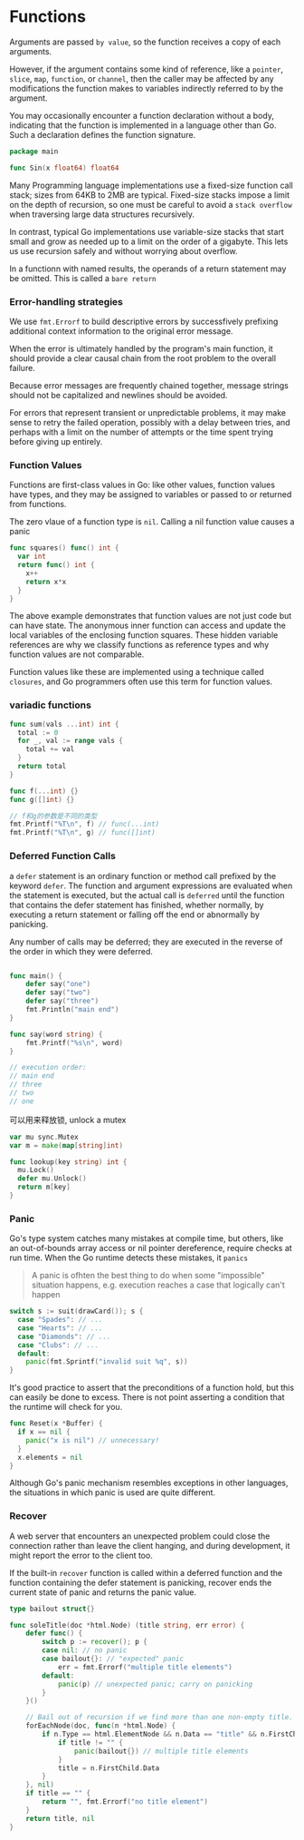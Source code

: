 # Functions

Arguments are passed `by value`, so the function receives a copy of each arguments.

However, if the argument contains some kind of reference, like a `pointer`, `slice`, `map`, `function`, or `channel`, then the caller may be affected by any modifications the function makes to variables indirectly referred to by the argument.

You may occasionally encounter a function declaration without a body, indicating that the function is implemented in a language other than Go. Such a declaration defines the function signature.

```go
package main

func Sin(x float64) float64
```

Many Programming language implementations use a fixed-size function call stack; sizes from 64KB to 2MB are typical. Fixed-size stacks impose a limit on the depth of recursion, so one must be careful to avoid a `stack overflow` when traversing large data structures recursively.

In contrast, typical Go implementations use variable-size stacks that start small and grow as needed up to a limit on the order of a gigabyte. This lets us use recursion safely and without worrying about overflow.

In a functionn with named results, the operands of a return statement may be omitted. This is called a `bare return`

### Error-handling strategies

We use `fmt.Errorf` to build descriptive errors by successfively prefixing additional context information to the original error message.

When the error is ultimately handled by the program's main function, it should provide a clear causal chain from the root problem to the overall failure.

Because error messages are frequently chained together, message strings should not be capitalized and newlines should be avoided.

For errors that represent transient or unpredictable problems, it may make sense to retry the failed operation, possibly with a delay between tries, and perhaps with a limit on the number of attempts or the time spent trying before giving up entirely.

### Function Values

Functions are first-class values in Go: like other values, function values have types, and they may be assigned to variables or passed to or returned from functions.

The zero vlaue of a function type is `nil`. Calling a nil function value causes a panic

```go
func squares() func() int {
  var int
  return func() int {
    x++
    return x*x
  }
}
```

The above example demonstrates that function values are not just code but can have state.
The anonymous inner function can access and update the local variables of the enclosing function squares. These hidden variable references are why we classify functions as reference types and why function values are not comparable.

Function values like these are implemented using a technique called `closures`, and Go programmers often use this term for function values.

### variadic functions

```go
func sum(vals ...int) int {
  total := 0
  for _, val := range vals {
    total += val
  }
  return total
}
```

```go
func f(...int) {}
func g([]int) {}

// f和g的参数是不同的类型
fmt.Printf("%T\n", f) // func(...int)
fmt.Printf("%T\n", g) // func([]int)
```

### Deferred Function Calls

a `defer` statement is an ordinary function or method call prefixed by the keyword `defer`. The function and argument expressions are evaluated when the statement is executed, but the actual call is `deferred` until the function that contains the defer statement has finished, whether normally, by executing a return statement or falling off the end or abnormally by panicking.

Any number of calls may be deferred; they are executed in the reverse of the order in which they were deferred.

```go

func main() {
	defer say("one")
	defer say("two")
	defer say("three")
	fmt.Println("main end")
}

func say(word string) {
	fmt.Printf("%s\n", word)
}

// execution order:
// main end
// three
// two
// one
```

可以用来释放锁, unlock a mutex

```go
var mu sync.Mutex
var m = make(map[string]int)

func lookup(key string) int {
  mu.Lock()
  defer mu.Unlock()
  return m[key]
}
```

### Panic

Go's type system catches many mistakes at compile time, but others, like an out-of-bounds array access or nil pointer dereference, require checks at run time.
When the Go runtime detects these mistakes, it `panics`

> A panic is ofhten the best thing to do when some "impossible" situation happens, e.g. execution reaches a case that logically can't happen

```go
switch s := suit(drawCard()); s {
  case "Spades": // ...
  case "Hearts": // ...
  case "Diamonds": // ...
  case "Clubs": // ...
  default:
    panic(fmt.Sprintf("invalid suit %q", s))
}
```

It's good practice to assert that the preconditions of a function hold, but this can easily be done to excess. There is not point asserting a condition that the runtime will check for you.

```go
func Reset(x *Buffer) {
  if x == nil {
    panic("x is nil") // unnecessary!
  }
  x.elements = nil
}
```

Although Go's panic mechanism resembles exceptions in other languages, the situations in which panic is used are quite different.

### Recover

A web server that encounters an unexpected problem could close the connection rather than leave the client hanging, and during development, it might report the error to the client too.

If the built-in `recover` function is called within a deferred function and the function containing the defer statement is panicking, recover ends the current state of panic and returns the panic value.

```go
type bailout struct{}

func soleTitle(doc *html.Node) (title string, err error) {
	defer func() {
		switch p := recover(); p {
		case nil: // no panic
		case bailout{}: // "expected" panic
			err = fmt.Errorf("multiple title elements")
		default:
			panic(p) // unexpected panic; carry on panicking
		}
	}()

	// Bail out of recursion if we find more than one non-empty title.
	forEachNode(doc, func(n *html.Node) {
		if n.Type == html.ElementNode && n.Data == "title" && n.FirstChild != nil {
			if title != "" {
				panic(bailout{}) // multiple title elements
			}
			title = n.FirstChild.Data
		}
	}, nil)
	if title == "" {
		return "", fmt.Errorf("no title element")
	}
	return title, nil
}

```
